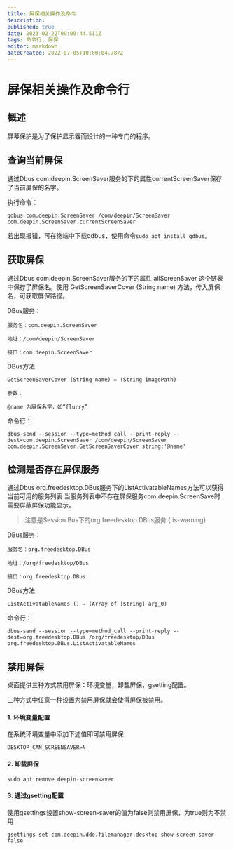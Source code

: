 ```yaml
---
title: 屏保相关操作及命令
description: 
published: true
date: 2023-02-22T09:09:44.511Z
tags: 命令行, 屏保
editor: markdown
dateCreated: 2022-07-05T10:00:04.787Z
---
```


# 屏保相关操作及命令行
## 概述

屏幕保护是为了保护显示器而设计的一种专门的程序。

## 查询当前屏保
通过Dbus com.deepin.ScreenSaver服务的下的属性currentScreenSaver保存了当前屏保的名字。

执行命令：
```
qdbus com.deepin.ScreenSaver /com/deepin/ScreenSaver com.deepin.ScreenSaver.currentScreenSaver
```
若出现报错，可在终端中下载qdbus，使用命令`sudo apt install qdbus`。

## 获取屏保

通过Dbus com.deepin.ScreenSaver服务的下的属性 allScreenSaver 这个链表中保存了屏保名。使用 GetScreenSaverCover (String name) 方法，传入屏保名，可获取屏保路径。

DBus服务：

```
服务名：com.deepin.ScreenSaver

地址：/com/deepin/ScreenSaver

接口：com.deepin.ScreenSaver
```

DBus方法

```
GetScreenSaverCover (String name) ↦ (String imagePath)

参数：

@name 为屏保名字，如“flurry”
```
命令行：
```
dbus-send --session --type=method_call --print-reply --dest=com.deepin.ScreenSaver /com/deepin/ScreenSaver com.deepin.ScreenSaver.GetScreenSaverCover string:'@name'
```

## 检测是否存在屏保服务

通过Dbus org.freedesktop.DBus服务下的ListActivatableNames方法可以获得当前可用的服务列表 当服务列表中不存在屏保服务com.deepin.ScreenSave时 需要屏蔽屏保功能显示。

> 注意是Session Bus下的org.freedesktop.DBus服务
{.is-warning}

DBus服务：
```
服务名：org.freedesktop.DBus

地址：/org/freedesktop/DBus

接口：org.freedesktop.DBus
```

DBus方法

```
ListActivatableNames () ↦ (Array of [String] arg_0)
```
命令行：
```
dbus-send --session --type=method_call --print-reply --dest=org.freedesktop.DBus /org/freedesktop/DBus  org.freedesktop.DBus.ListActivatableNames
```
## 禁用屏保

桌面提供三种方式禁用屏保：环境变量，卸载屏保，gsetting配置。

三种方式中任意一种设置为禁用屏保就会使得屏保被禁用。

#### 1. 环境变量配置

在系统环境变量中添加下述值即可禁用屏保

```
DESKTOP_CAN_SCREENSAVER=N
```

#### 2. 卸载屏保

```
sudo apt remove deepin-screensaver
```

#### 3. 通过gsetting配置

使用gsettings设置show-screen-saver的值为false则禁用屏保，为true则为不禁用

```
gsettings set com.deepin.dde.filemanager.desktop show-screen-saver false
```